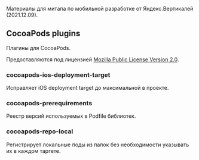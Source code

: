 Материалы для митапа по мобильной разработке от Яндекс.Вертикалей (2021.12.09).

## CocoaPods plugins

Плагины для CocoaPods.

Предоставляются под лицензией [Mozilla Public License Version 2.0](https://www.mozilla.org/en-US/MPL/2.0/).

### cocoapods-ios-deployment-target

Исправляет iOS deployment target до максимальной в проекте.

### cocoapods-prerequirements

Реестр версий используемых в Podfile библиотек.

### cocoapods-repo-local

Регистрирует локальные поды из папок без необходимости указывать их в каждом таргете.
